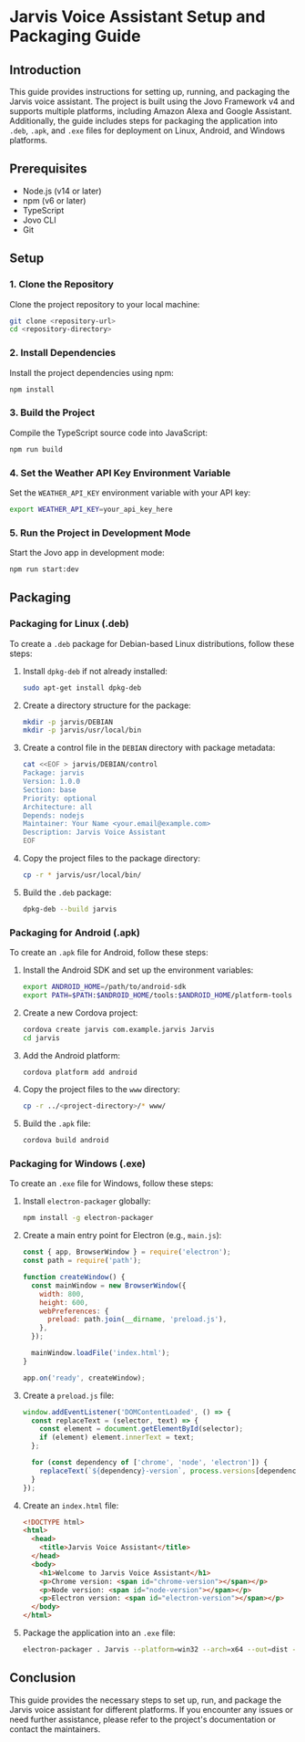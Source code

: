 # Jarvis Voice Assistant Setup and Packaging Guide

## Introduction
This guide provides instructions for setting up, running, and packaging the Jarvis voice assistant. The project is built using the Jovo Framework v4 and supports multiple platforms, including Amazon Alexa and Google Assistant. Additionally, the guide includes steps for packaging the application into `.deb`, `.apk`, and `.exe` files for deployment on Linux, Android, and Windows platforms.

## Prerequisites
- Node.js (v14 or later)
- npm (v6 or later)
- TypeScript
- Jovo CLI
- Git

## Setup

### 1. Clone the Repository
Clone the project repository to your local machine:
```bash
git clone <repository-url>
cd <repository-directory>
```

### 2. Install Dependencies
Install the project dependencies using npm:
```bash
npm install
```

### 3. Build the Project
Compile the TypeScript source code into JavaScript:
```bash
npm run build
```

### 4. Set the Weather API Key Environment Variable
Set the `WEATHER_API_KEY` environment variable with your API key:
```bash
export WEATHER_API_KEY=your_api_key_here
```

### 5. Run the Project in Development Mode
Start the Jovo app in development mode:
```bash
npm run start:dev
```

## Packaging

### Packaging for Linux (.deb)
To create a `.deb` package for Debian-based Linux distributions, follow these steps:

1. Install `dpkg-deb` if not already installed:
   ```bash
   sudo apt-get install dpkg-deb
   ```

2. Create a directory structure for the package:
   ```bash
   mkdir -p jarvis/DEBIAN
   mkdir -p jarvis/usr/local/bin
   ```

3. Create a control file in the `DEBIAN` directory with package metadata:
   ```bash
   cat <<EOF > jarvis/DEBIAN/control
   Package: jarvis
   Version: 1.0.0
   Section: base
   Priority: optional
   Architecture: all
   Depends: nodejs
   Maintainer: Your Name <your.email@example.com>
   Description: Jarvis Voice Assistant
   EOF
   ```

4. Copy the project files to the package directory:
   ```bash
   cp -r * jarvis/usr/local/bin/
   ```

5. Build the `.deb` package:
   ```bash
   dpkg-deb --build jarvis
   ```

### Packaging for Android (.apk)
To create an `.apk` file for Android, follow these steps:

1. Install the Android SDK and set up the environment variables:
   ```bash
   export ANDROID_HOME=/path/to/android-sdk
   export PATH=$PATH:$ANDROID_HOME/tools:$ANDROID_HOME/platform-tools
   ```

2. Create a new Cordova project:
   ```bash
   cordova create jarvis com.example.jarvis Jarvis
   cd jarvis
   ```

3. Add the Android platform:
   ```bash
   cordova platform add android
   ```

4. Copy the project files to the `www` directory:
   ```bash
   cp -r ../<project-directory>/* www/
   ```

5. Build the `.apk` file:
   ```bash
   cordova build android
   ```

### Packaging for Windows (.exe)
To create an `.exe` file for Windows, follow these steps:

1. Install `electron-packager` globally:
   ```bash
   npm install -g electron-packager
   ```

2. Create a main entry point for Electron (e.g., `main.js`):
   ```javascript
   const { app, BrowserWindow } = require('electron');
   const path = require('path');

   function createWindow() {
     const mainWindow = new BrowserWindow({
       width: 800,
       height: 600,
       webPreferences: {
         preload: path.join(__dirname, 'preload.js'),
       },
     });

     mainWindow.loadFile('index.html');
   }

   app.on('ready', createWindow);
   ```

3. Create a `preload.js` file:
   ```javascript
   window.addEventListener('DOMContentLoaded', () => {
     const replaceText = (selector, text) => {
       const element = document.getElementById(selector);
       if (element) element.innerText = text;
     };

     for (const dependency of ['chrome', 'node', 'electron']) {
       replaceText(`${dependency}-version`, process.versions[dependency]);
     }
   });
   ```

4. Create an `index.html` file:
   ```html
   <!DOCTYPE html>
   <html>
     <head>
       <title>Jarvis Voice Assistant</title>
     </head>
     <body>
       <h1>Welcome to Jarvis Voice Assistant</h1>
       <p>Chrome version: <span id="chrome-version"></span></p>
       <p>Node version: <span id="node-version"></span></p>
       <p>Electron version: <span id="electron-version"></span></p>
     </body>
   </html>
   ```

5. Package the application into an `.exe` file:
   ```bash
   electron-packager . Jarvis --platform=win32 --arch=x64 --out=dist --overwrite
   ```

## Conclusion
This guide provides the necessary steps to set up, run, and package the Jarvis voice assistant for different platforms. If you encounter any issues or need further assistance, please refer to the project's documentation or contact the maintainers.
